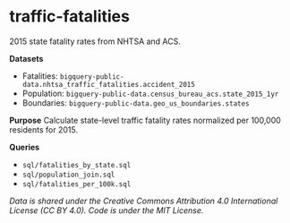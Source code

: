 # traffic-fatalities

2015 state fatality rates from NHTSA and ACS.

**Datasets**
- Fatalities: `bigquery-public-data.nhtsa_traffic_fatalities.accident_2015`
- Population: `bigquery-public-data.census_bureau_acs.state_2015_1yr`
- Boundaries: `bigquery-public-data.geo_us_boundaries.states`

**Purpose**
Calculate state-level traffic fatality rates normalized per 100,000 residents for 2015.

**Queries**
- `sql/fatalities_by_state.sql`
- `sql/population_join.sql`
- `sql/fatalities_per_100k.sql`

*Data is shared under the Creative Commons Attribution 4.0 International License (CC BY 4.0). Code is under the MIT License.*
